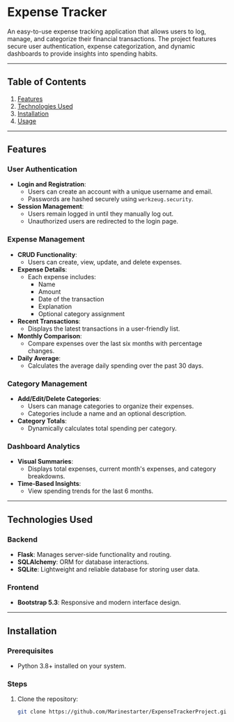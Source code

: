 # Expense Tracker

An easy-to-use expense tracking application that allows users to log, manage, and categorize their financial transactions. The project features secure user authentication, expense categorization, and dynamic dashboards to provide insights into spending habits.

---

## Table of Contents

1. [Features](#features)
2. [Technologies Used](#technologies-used)
3. [Installation](#installation)
4. [Usage](#usage)

---

## Features

### **User Authentication**
- **Login and Registration**:
  - Users can create an account with a unique username and email.
  - Passwords are hashed securely using `werkzeug.security`.
- **Session Management**:
  - Users remain logged in until they manually log out.
  - Unauthorized users are redirected to the login page.

### **Expense Management**
- **CRUD Functionality**:
  - Users can create, view, update, and delete expenses.
- **Expense Details**:
  - Each expense includes:
    - Name
    - Amount
    - Date of the transaction
    - Explanation
    - Optional category assignment
- **Recent Transactions**:
  - Displays the latest transactions in a user-friendly list.
- **Monthly Comparison**:
  - Compare expenses over the last six months with percentage changes.
- **Daily Average**:
  - Calculates the average daily spending over the past 30 days.

### **Category Management**
- **Add/Edit/Delete Categories**:
  - Users can manage categories to organize their expenses.
  - Categories include a name and an optional description.
- **Category Totals**:
  - Dynamically calculates total spending per category.

### **Dashboard Analytics**
- **Visual Summaries**:
  - Displays total expenses, current month's expenses, and category breakdowns.
- **Time-Based Insights**:
  - View spending trends for the last 6 months.

---

## Technologies Used

### Backend
- **Flask**: Manages server-side functionality and routing.
- **SQLAlchemy**: ORM for database interactions.
- **SQLite**: Lightweight and reliable database for storing user data.

### Frontend
- **Bootstrap 5.3**: Responsive and modern interface design.

---

## Installation

### Prerequisites
- Python 3.8+ installed on your system.

### Steps
1. Clone the repository:
   ```bash
   git clone https://github.com/Marinestarter/ExpenseTrackerProject.git
   ```

